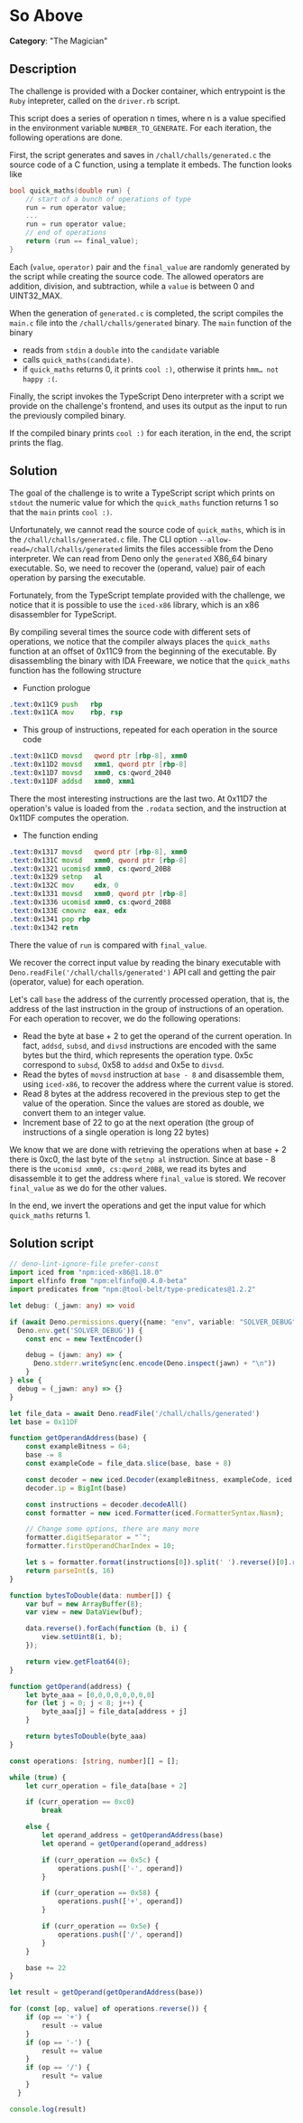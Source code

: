# So Above

**Category**: "The Magician"

## Description

The challenge is provided with a Docker container, which entrypoint is the `Ruby` intepreter, called on the `driver.rb` script.

This script does a series of operation n times, where n is a value specified in the environment variable `NUMBER_TO_GENERATE`. For each iteration, the following operations are done.

First, the script generates and saves in `/chall/challs/generated.c` the source code of a C function, using a template it embeds. The function looks like

```c
bool quick_maths(double run) {
	// start of a bunch of operations of type
	run = run operator value;
	...
	run = run operator value;
	// end of operations
	return (run == final_value);
}
```

Each (`value`, `operator)` pair and the `final_value` are randomly generated by the script while creating the source code. The allowed operators are addition, division, and subtraction, while a `value` is between 0 and UINT32_MAX.

When the generation of `generated.c` is completed, the script compiles the `main.c` file into the `/chall/challs/generated` binary. The `main` function of the binary
- reads from `stdin` a `double` into the `candidate` variable
- calls `quick_maths(candidate)`.
- if `quick_maths` returns 0, it prints `cool :)`, otherwise it prints `hmm… not happy :(`.

Finally, the script invokes the TypeScript Deno interpreter with a script we provide on the challenge's frontend, and uses its output as the input to run the previously compiled binary.

If the compiled binary prints `cool :)` for each iteration, in the end, the script prints the flag.



## Solution
The goal of the challenge is to write a TypeScript script which prints on `stdout` the numeric value for which the `quick_maths` function returns 1 so that the `main` prints `cool :)`.

Unfortunately, we cannot read the source code of `quick_maths`, which is in the `/chall/challs/generated.c` file. The CLI option `--allow-read=/chall/challs/generated` limits the files accessible from the Deno interpreter. We can read from Deno only the `generated` X86_64 binary executable. So, we need to recover the (operand, value) pair of each operation by parsing the executable.

Fortunately, from the TypeScript template provided with the challenge, we notice that it is possible to use the `iced-x86` library, which is an x86 disassembler for TypeScript.

By compiling several times the source code with different sets of operations, we notice that the compiler always places the `quick_maths` function at an offset of 0x11C9 from the beginning of the executable. By disassembling the binary with IDA Freeware, we notice that the `quick_maths` function has the following structure

- Function prologue
```asm
.text:0x11C9 push	rbp
.text:0x11CA mov 	rbp, rsp
```
- This group of instructions, repeated for each operation in the source code
``` asm
.text:0x11CD movsd   qword ptr [rbp-8], xmm0
.text:0x11D2 movsd   xmm1, qword ptr [rbp-8]
.text:0x11D7 movsd   xmm0, cs:qword_2040
.text:0x11DF addsd   xmm0, xmm1
```

There the most interesting instructions are the last two. At 0x11D7 the operation's value is loaded from the `.rodata` section, and the instruction at 0x11DF computes the operation.

- The function ending

``` asm
.text:0x1317 movsd   qword ptr [rbp-8], xmm0
.text:0x131C movsd   xmm0, qword ptr [rbp-8]
.text:0x1321 ucomisd xmm0, cs:qword_20B8
.text:0x1329 setnp   al
.text:0x132C mov     edx, 0
.text:0x1331 movsd   xmm0, qword ptr [rbp-8]
.text:0x1336 ucomisd xmm0, cs:qword_20B8
.text:0x133E cmovnz  eax, edx
.text:0x1341 pop rbp
.text:0x1342 retn
```

There the value of `run` is compared with `final_value`.



We recover the correct input value by reading the binary executable with `Deno.readFile('/chall/challs/generated')` API call and getting the pair (operator, value) for each operation.


Let's call `base` the address of the currently processed operation, that is, the address of the last instruction in the group of instructions of an operation. For each operation to recover, we do the following operations:


- Read the byte at base + 2 to get the operand of the current operation. In fact, `addsd`, `subsd`, and `divsd` instructions are encoded with the same bytes but the third, which represents the operation type.  0x5c correspond to `subsd`, 0x58  to `addsd` and 0x5e to `divsd`.
- Read the bytes of `movsd` instruction at `base - 8` and disassemble them, using `iced-x86`, to recover the address where the current value is stored.
- Read 8 bytes at the address recovered in the previous step to get the value of the operation. Since the values are stored as double, we convert them to an integer value.
- Increment base of 22 to go at the next operation (the group of instructions of a single operation is long 22 bytes)

We know that we are done with retrieving the operations when at base + 2 there is 0xc0, the last byte of the `setnp al` instruction. Since at base - 8 there is the `ucomisd xmm0, cs:qword_20B8`, we read its bytes and disassemble it to get the address where `final_value` is stored. We recover `final_value` as we do for the other values.

In the end, we invert the operations and get the input value for which `quick_maths` returns 1.


## Solution script

```typescript
// deno-lint-ignore-file prefer-const
import iced from "npm:iced-x86@1.18.0"
import elfinfo from "npm:elfinfo@0.4.0-beta"
import predicates from "npm:@tool-belt/type-predicates@1.2.2"

let debug: (_jawn: any) => void

if (await Deno.permissions.query({name: "env", variable: "SOLVER_DEBUG"}) &&
  Deno.env.get('SOLVER_DEBUG')) {
    const enc = new TextEncoder()

    debug = (jawn: any) => {
      Deno.stderr.writeSync(enc.encode(Deno.inspect(jawn) + "\n"))
    }
} else {
  debug = (_jawn: any) => {}
}

let file_data = await Deno.readFile('/chall/challs/generated')
let base = 0x11DF

function getOperandAddress(base) {
    const exampleBitness = 64;
    base -= 8
    const exampleCode = file_data.slice(base, base + 8)

    const decoder = new iced.Decoder(exampleBitness, exampleCode, iced.DecoderOptions.None)
    decoder.ip = BigInt(base)

    const instructions = decoder.decodeAll()
    const formatter = new iced.Formatter(iced.FormatterSyntax.Nasm);

    // Change some options, there are many more
    formatter.digitSeparator = "`";
    formatter.firstOperandCharIndex = 10;

    let s = formatter.format(instructions[0]).split(' ').reverse()[0].replace('h]', '')
    return parseInt(s, 16)
}

function bytesToDouble(data: number[]) {
    var buf = new ArrayBuffer(8);
    var view = new DataView(buf);

    data.reverse().forEach(function (b, i) {
        view.setUint8(i, b);
    });

    return view.getFloat64(0);
}

function getOperand(address) {
    let byte_aaa = [0,0,0,0,0,0,0,0]
    for (let j = 0; j < 8; j++) {
        byte_aaa[j] = file_data[address + j]
    }

    return bytesToDouble(byte_aaa)
}

const operations: [string, number][] = [];

while (true) {
    let curr_operation = file_data[base + 2]

    if (curr_operation == 0xc0)
        break

    else {
        let operand_address = getOperandAddress(base)
        let operand = getOperand(operand_address)

        if (curr_operation == 0x5c) {
            operations.push(['-', operand])
        }

        if (curr_operation == 0x58) {
            operations.push(['+', operand])
        }

        if (curr_operation == 0x5e) {
            operations.push(['/', operand])
        }
    }

    base += 22
}

let result = getOperand(getOperandAddress(base))

for (const [op, value] of operations.reverse()) {
    if (op == '+') {
        result -= value
    }
    if (op == '-') {
        result += value
    }
    if (op == '/') {
        result *= value
    }
  }

console.log(result)
```
